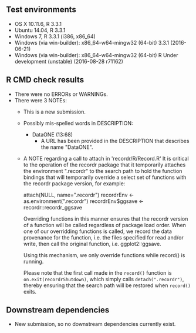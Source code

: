 ## Test environments

* OS X 10.11.6, R 3.3.1
* Ubuntu 14.04, R 3.3.1
* Windows 7, R 3.3.1 (i386, x86_64)
* Windows (via win-builder): x86_64-w64-mingw32 (64-bit) 3.3.1 (2016-06-21)
* Windows (via win-builder): x86_64-w64-mingw32 (64-bit) R Under development (unstable) (2016-08-28 r71162)

## R CMD check results

* There were no ERRORs or WARNINGs.
* There were 3 NOTEs:
  - This is a new submission.
  - Possibly mis-spelled words in DESCRIPTION:
    - DataONE (13:68)
      - A URL has been provided in the DESCRIPTION that describes the
        name "DataONE".
  - A NOTE regarding a call to attach in 'recordr/R/Record.R'
    It is critical to the operation of the recordr package that it temporarily attaches the 
    environment ".recordr" to the search path to hold the function bindings that will 
    temporarily override a select set of functions with the recordr package version, for example:

      attach(NULL, name=".recordr")
      recordrEnv <- as.environment(".recordr")
      recordrEnv$ggsave <- recordr::recordr_ggsave

    Overriding functions in this manner ensures that the recordr version of a function will 
    be called regardless of package load order. When one of our overridding functions 
    is called, we record the data provenance for the function, i.e. the files specified for read and/or write, 
    then call the original function, i.e. ggplot2::ggsave.

    Using this mechanism, we only override functions while record() is running. 
    
    Please note that the first call made in the `record()` function is `on.exit(recordrShutdown)`, 
    which simply calls `detach(".recordr")`, thereby ensuring that the search path will be restored when 
    `record()` exits.

## Downstream dependencies

* New submission, so no downstream dependencies currently exist.
